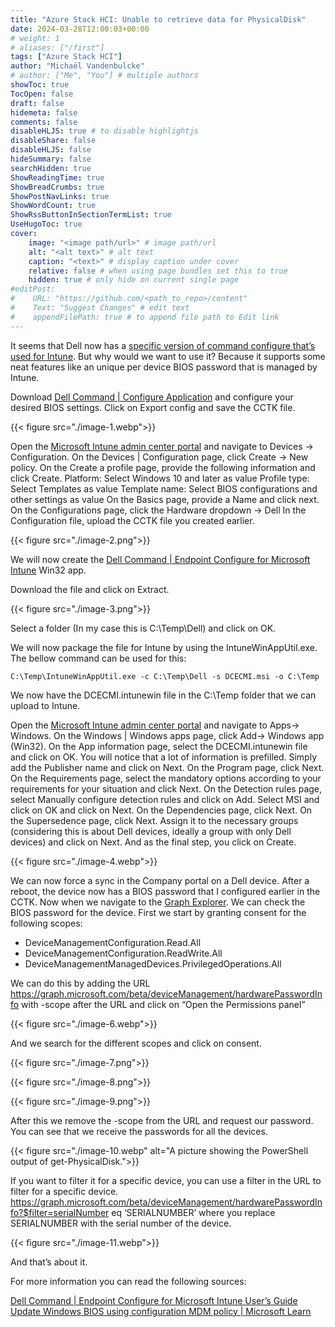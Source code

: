 ```yaml
---
title: "Azure Stack HCI: Unable to retrieve data for PhysicalDisk"
date: 2024-03-28T12:00:03+00:00
# weight: 1
# aliases: ["/first"]
tags: ["Azure Stack HCI"]
author: "Michaël Vandenbulcke"
# author: ["Me", "You"] # multiple authors
showToc: true
TocOpen: false
draft: false
hidemeta: false
comments: false
disableHLJS: true # to disable highlightjs
disableShare: false
disableHLJS: false
hideSummary: false
searchHidden: true
ShowReadingTime: true
ShowBreadCrumbs: true
ShowPostNavLinks: true
ShowWordCount: true
ShowRssButtonInSectionTermList: true
UseHugoToc: true
cover:
    image: "<image path/url>" # image path/url
    alt: "<alt text>" # alt text
    caption: "<text>" # display caption under cover
    relative: false # when using page bundles set this to true
    hidden: true # only hide on current single page
#editPost:
#    URL: "https://github.com/<path_to_repo>/content"
#    Text: "Suggest Changes" # edit text
#    appendFilePath: true # to append file path to Edit link
---
```

It seems that Dell now has a [specific version of command configure that’s used for Intune](https://www.dell.com/support/home/en-us/drivers/driversdetails?driverid=T88X8). But why would we want to use it? Because it supports some neat features like an unique per device BIOS password that is managed by Intune.

Download [Dell Command | Configure Application](https://www.dell.com/support/home/en-us/drivers/DriversDetails?driverId=TJ7VC) and configure your desired BIOS settings. Click on Export config and save the CCTK file.

{{< figure src="./image-1.webp">}}

Open the [Microsoft Intune admin center portal](https://intune.microsoft.com/) and navigate to Devices -> Configuration.
On the Devices | Configuration page, click Create -> New policy.
On the Create a profile page, provide the following information and click Create.
Platform: Select Windows 10 and later as value
Profile type: Select Templates as value
Template name: Select BIOS configurations and other settings as value
On the Basics page, provide a Name and click next.
On the Configurations page, click the Hardware dropdown -> Dell
In the Configuration file, upload the CCTK file you created earlier.

{{< figure src="./image-2.png">}}

We will now create the [Dell Command | Endpoint Configure for Microsoft Intune](https://www.dell.com/support/home/en-us/drivers/driversdetails?driverid=T88X8) Win32 app.

Download the file and click on Extract.

{{< figure src="./image-3.png">}}

Select a folder (In my case this is C:\Temp\Dell) and click on OK.

We will now package the file for Intune by using the IntuneWinAppUtil.exe. The bellow command can be used for this:

```CMD
C:\Temp\IntuneWinAppUtil.exe -c C:\Temp\Dell -s DCECMI.msi -o C:\Temp
```

We now have the DCECMI.intunewin file in the C:\Temp folder that we can upload to Intune.

Open the [Microsoft Intune admin center portal](https://intune.microsoft.com/) and navigate to Apps-> Windows.
On the Windows | Windows apps page, click Add-> Windows app (Win32).
On the App information page, select the DCECMI.intunewin file and click on OK.
You will notice that a lot of information is prefilled. Simply add the Publisher name and click on Next.
On the Program page, click Next.
On the Requirements page, select the mandatory options according to your requirements for your situation and click Next.
On the Detection rules page, select Manually configure detection rules and click on Add.
Select MSI and click on OK and click on Next.
On the Dependencies page, click Next.
On the Supersedence page, click Next.
Assign it to the necessary groups (considering this is about Dell devices, ideally a group with only Dell devices) and click on Next.
And as the final step, you click on Create.

{{< figure src="./image-4.webp">}}

We can now force a sync in the Company portal on a Dell device. After a reboot, the device now has a BIOS password that I configured earlier in the CCTK. Now when we navigate to the [Graph Explorer](https://developer.microsoft.com/en-us/graph/graph-explorer). We can check the BIOS password for the device. First we start by granting consent for the following scopes:

- DeviceManagementConfiguration.Read.All
- DeviceManagementConfiguration.ReadWrite.All
- DeviceManagementManagedDevices.PrivilegedOperations.All

We can do this by adding the URL https://graph.microsoft.com/beta/deviceManagement/hardwarePasswordInfo with -scope after the URL and click on “Open the Permissions panel”

{{< figure src="./image-6.webp">}}

And we search for the different scopes and click on consent.

{{< figure src="./image-7.png">}}

{{< figure src="./image-8.png">}}

{{< figure src="./image-9.png">}}

After this we remove the -scope from the URL and request our password. You can see that we receive the passwords for all the devices.

{{< figure src="./image-10.webp" alt="A picture showing the PowerShell output of get-PhysicalDisk.">}}

If you want to filter it for a specific device, you can use a filter in the URL to filter for a specific device. https://graph.microsoft.com/beta/deviceManagement/hardwarePasswordInfo?$filter=serialNumber eq ‘SERIALNUMBER’ where you replace SERIALNUMBER with the serial number of the device.

{{< figure src="./image-11.webp">}}

And that’s about it.

For more information you can read the following sources:

[Dell Command | Endpoint Configure for Microsoft Intune User’s Guide](https://dl.dell.com/content/manual52878209-dell-command-endpoint-configure-for-microsoft-intune-user-s-guide.pdf?language=en-us)
[Update Windows BIOS using configuration MDM policy | Microsoft Learn](https://learn.microsoft.com/en-us/mem/intune/configuration/bios-configuration)